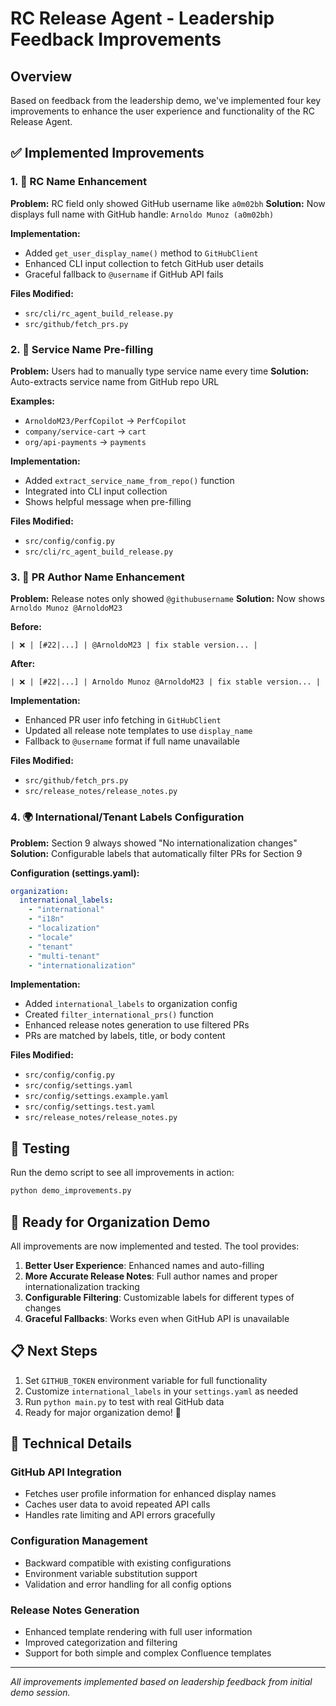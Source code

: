 # RC Release Agent - Leadership Feedback Improvements

## Overview
Based on feedback from the leadership demo, we've implemented four key improvements to enhance the user experience and functionality of the RC Release Agent.

## ✅ Implemented Improvements

### 1. 🚀 RC Name Enhancement
**Problem:** RC field only showed GitHub username like `a0m02bh`
**Solution:** Now displays full name with GitHub handle: `Arnoldo Munoz (a0m02bh)`

**Implementation:**
- Added `get_user_display_name()` method to `GitHubClient`
- Enhanced CLI input collection to fetch GitHub user details
- Graceful fallback to `@username` if GitHub API fails

**Files Modified:**
- `src/cli/rc_agent_build_release.py`
- `src/github/fetch_prs.py`

### 2. 🎯 Service Name Pre-filling
**Problem:** Users had to manually type service name every time
**Solution:** Auto-extracts service name from GitHub repo URL

**Examples:**
- `ArnoldoM23/PerfCopilot` → `PerfCopilot`
- `company/service-cart` → `cart`
- `org/api-payments` → `payments`

**Implementation:**
- Added `extract_service_name_from_repo()` function
- Integrated into CLI input collection
- Shows helpful message when pre-filling

**Files Modified:**
- `src/config/config.py`
- `src/cli/rc_agent_build_release.py`

### 3. 👥 PR Author Name Enhancement
**Problem:** Release notes only showed `@githubusername`
**Solution:** Now shows `Arnoldo Munoz @ArnoldoM23`

**Before:**
```
| ❌ | [#22|...] | @ArnoldoM23 | fix stable version... |
```

**After:**
```
| ❌ | [#22|...] | Arnoldo Munoz @ArnoldoM23 | fix stable version... |
```

**Implementation:**
- Enhanced PR user info fetching in `GitHubClient`
- Updated all release note templates to use `display_name`
- Fallback to `@username` format if full name unavailable

**Files Modified:**
- `src/github/fetch_prs.py`
- `src/release_notes/release_notes.py`

### 4. 🌍 International/Tenant Labels Configuration
**Problem:** Section 9 always showed "No internationalization changes"
**Solution:** Configurable labels that automatically filter PRs for Section 9

**Configuration (settings.yaml):**
```yaml
organization:
  international_labels:
    - "international"
    - "i18n"
    - "localization"
    - "locale"
    - "tenant"
    - "multi-tenant"
    - "internationalization"
```

**Implementation:**
- Added `international_labels` to organization config
- Created `filter_international_prs()` function
- Enhanced release notes generation to use filtered PRs
- PRs are matched by labels, title, or body content

**Files Modified:**
- `src/config/config.py`
- `src/config/settings.yaml`
- `src/config/settings.example.yaml`
- `src/config/settings.test.yaml`
- `src/release_notes/release_notes.py`

## 🧪 Testing

Run the demo script to see all improvements in action:
```bash
python demo_improvements.py
```

## 🚀 Ready for Organization Demo

All improvements are now implemented and tested. The tool provides:

1. **Better User Experience**: Enhanced names and auto-filling
2. **More Accurate Release Notes**: Full author names and proper internationalization tracking
3. **Configurable Filtering**: Customizable labels for different types of changes
4. **Graceful Fallbacks**: Works even when GitHub API is unavailable

## 📋 Next Steps

1. Set `GITHUB_TOKEN` environment variable for full functionality
2. Customize `international_labels` in your `settings.yaml` as needed
3. Run `python main.py` to test with real GitHub data
4. Ready for major organization demo! 🎉

## 🔧 Technical Details

### GitHub API Integration
- Fetches user profile information for enhanced display names
- Caches user data to avoid repeated API calls
- Handles rate limiting and API errors gracefully

### Configuration Management
- Backward compatible with existing configurations
- Environment variable substitution support
- Validation and error handling for all config options

### Release Notes Generation
- Enhanced template rendering with full user information
- Improved categorization and filtering
- Support for both simple and complex Confluence templates

---

*All improvements implemented based on leadership feedback from initial demo session.* 